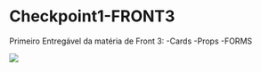 # Checkpoint1-FRONT3

Primeiro Entregável da matéria de Front 3:
-Cards
-Props
-FORMS

<img src="/assets/VISUAL.jpg">
